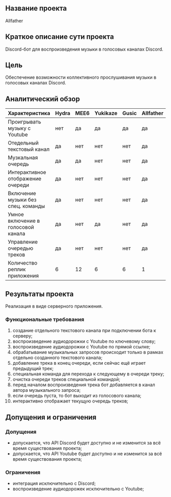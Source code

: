## Название проекта
Allfather

## Краткое описание сути проекта
Discord-бот для воспроизведения музыки в голосовых каналах Discord.

## Цель
Обеспечение возможности коллективного прослушивания музыки в голосовых каналах Discord.

## Аналитический обзор
Характеристика  | Hydra | MEE6 | Yukikaze | Gusic | Allfather |
----------------|-------|------|----------|-------|----------|
Проигрывать музыку с Youtube | нет | да | да | да | да |
Отедельный текстовый канал | да | нет | нет | нет | да | да |
Музкальная очередь | да | да | нет | нет | да |
Интерактивное отображение очереди | да | нет | нет | нет | да |
Включение музыки без спец. команды | да | нет | нет | нет | да |
Умное включение в голосовой канала | да | нет | да | нет | да |
Управление очередью треков | да | нет | нет | нет | да |
Количество реплик приложения | 6 | 12 | 6 | 6 | 1 |

## Результаты проекта
Реализация в виде серверного приложения.

### Функциональные требования
1. создание отдельного текстового канала при подключении бота к серверу;
2. воспроизведение аудиодорожки с Youtube по ключевому слову;
3. воспроизведение аудиодорожки с Youtube по прямой ссылке;
4. обрабатывание музыкальных запросов происходит только в рамках отдельно созданного текстового канала;
5. добавление трека в конец очереди, если сейчас ещё играет предыдущий трек;
6. специальная команда для перехода к следующему в очереди треку;
7. очистка очереди треков специальной командой;
8. перед началом воспроизведения трека бот добавляется в канал автора музыкального запроса;
9. если очередь пуста, то бот выходит из голосового канала;
10. интерактивно отображает текущую очередь треков;

## Допущения и ограничения
### Допущения
* допускается, что API Discord будет доступно и не изменится за всё время существования проекта;
* допускается, что API Youtube будет доступно и не изменится за всё время существования проекта;

### Ограничения
* интеграция исключительно с Discord;
* воспроизведение аудиодорожек исключительно с Youtube;
